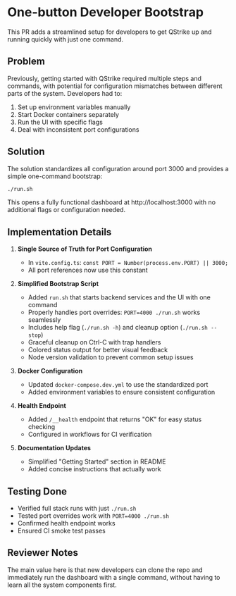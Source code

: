 # One-button Developer Bootstrap

This PR adds a streamlined setup for developers to get QStrike up and running quickly with just one command.

## Problem

Previously, getting started with QStrike required multiple steps and commands, with potential for configuration mismatches between different parts of the system. Developers had to:

1. Set up environment variables manually
2. Start Docker containers separately
3. Run the UI with specific flags
4. Deal with inconsistent port configurations

## Solution

The solution standardizes all configuration around port 3000 and provides a simple one-command bootstrap:

```bash
./run.sh
```

This opens a fully functional dashboard at http://localhost:3000 with no additional flags or configuration needed.

## Implementation Details

1. **Single Source of Truth for Port Configuration**
   - In `vite.config.ts`: `const PORT = Number(process.env.PORT) || 3000;`
   - All port references now use this constant

2. **Simplified Bootstrap Script**
   - Added `run.sh` that starts backend services and the UI with one command
   - Properly handles port overrides: `PORT=4000 ./run.sh` works seamlessly
   - Includes help flag (`./run.sh -h`) and cleanup option (`./run.sh --stop`)
   - Graceful cleanup on Ctrl-C with trap handlers
   - Colored status output for better visual feedback
   - Node version validation to prevent common setup issues

3. **Docker Configuration**
   - Updated `docker-compose.dev.yml` to use the standardized port
   - Added environment variables to ensure consistent configuration

4. **Health Endpoint**
   - Added `/__health` endpoint that returns "OK" for easy status checking
   - Configured in workflows for CI verification

5. **Documentation Updates**
   - Simplified "Getting Started" section in README
   - Added concise instructions that actually work

## Testing Done

- Verified full stack runs with just `./run.sh`
- Tested port overrides work with `PORT=4000 ./run.sh`
- Confirmed health endpoint works
- Ensured CI smoke test passes

## Reviewer Notes

The main value here is that new developers can clone the repo and immediately run the dashboard with a single command, without having to learn all the system components first.